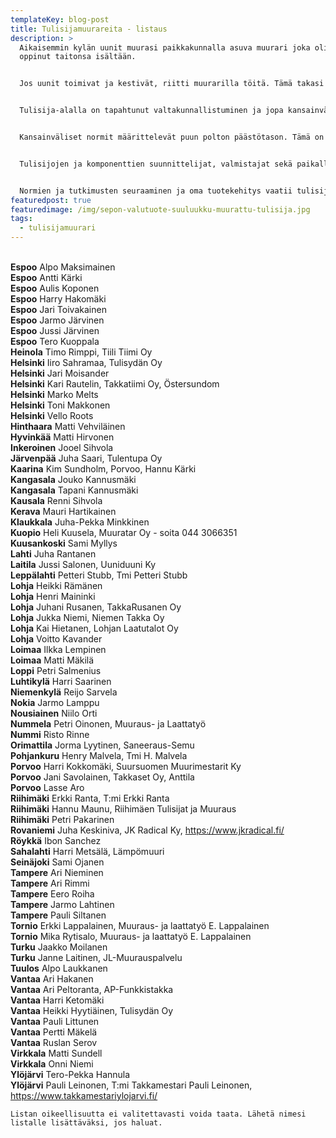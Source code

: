 ```yaml
---
templateKey: blog-post
title: Tulisijamuurareita - listaus
description: >
  Aikaisemmin kylän uunit muurasi paikkakunnalla asuva muurari joka oli yleensä
  oppinut taitonsa isältään.


  Jos uunit toimivat ja kestivät, riitti muurarilla töitä. Tämä takasi laadunvalvonnan. Toisin on nykyään.


  Tulisija-alalla on tapahtunut valtakunnallistuminen ja jopa kansainvälistyminen. Materiaalit tulevat aiempaa kauempaa samoin kuin muurarikin.


  Kansainväliset normit määrittelevät puun polton päästötason. Tämä on asettanut aiemmat toimintatavat, tulisijan suunnittelun ja materiaalit uuden tilanteen eteen.


  Tulisijojen ja komponenttien suunnittelijat, valmistajat sekä paikalla muurattavien tulisijojen tekijät joutuvat hankkimaan tiedot näistä määräyksistä ja kehittämään tuotteensa ja ammattitaitonsa määräyksiä vastaaviksi.


  Normien ja tutkimusten seuraaminen ja oma tuotekehitys vaatii tulisijavalmistuksen piirissä toimivilta jatkuvaa panostamista kehittämiseen.
featuredpost: true
featuredimage: /img/sepon-valutuote-suuluukku-muurattu-tulisija.jpg
tags:
  - tulisijamuurari
---
```

<br /><strong>Espoo</strong> Alpo Maksimainen
<br /><strong>Espoo</strong> Antti Kärki
<br /><strong>Espoo</strong> Aulis Koponen
<br /><strong>Espoo</strong> Harry Hakomäki
<br /><strong>Espoo</strong> Jari Toivakainen
<br /><strong>Espoo</strong> Jarmo Järvinen
<br /><strong>Espoo</strong> Jussi Järvinen
<br /><strong>Espoo</strong> Tero Kuoppala
<br /><strong>Heinola</strong> Timo Rimppi, Tiili Tiimi Oy
<br /><strong>Helsinki</strong> Iiro Sahramaa, Tulisydän Oy
<br /><strong>Helsinki</strong> Jari Moisander
<br /><strong>Helsinki</strong> Kari Rautelin, Takkatiimi Oy, Östersundom
<br /><strong>Helsinki</strong> Marko Melts
<br /><strong>Helsinki</strong> Toni Makkonen
<br /><strong>Helsinki</strong> Vello Roots
<br /><strong>Hinthaara</strong> Matti Vehviläinen
<br /><strong>Hyvinkää</strong> Matti Hirvonen
<br /><strong>Inkeroinen</strong> Jooel Sihvola
<br /><strong>Järvenpää</strong> Juha Saari, Tulentupa Oy
<br /><strong>Kaarina</strong> Kim Sundholm, Porvoo, Hannu Kärki
<br /><strong>Kangasala</strong> Jouko Kannusmäki
<br /><strong>Kangasala</strong> Tapani Kannusmäki
<br /><strong>Kausala</strong> Renni Sihvola
<br /><strong>Kerava</strong> Mauri Hartikainen
<br /><strong>Klaukkala</strong> Juha-Pekka Minkkinen
<br /><strong>Kuopio</strong> Heli Kuusela, Muuratar Oy - soita 044 3066351
<br /><strong>Kuusankoski</strong> Sami Myllys
<br /><strong>Lahti</strong> Juha Rantanen
<br /><strong>Laitila</strong> Jussi Salonen, Uuniduuni Ky
<br /><strong>Leppälahti</strong> Petteri Stubb, Tmi Petteri Stubb
<br /><strong>Lohja</strong> Heikki Rämänen
<br /><strong>Lohja</strong> Henri Maininki
<br /><strong>Lohja</strong> Juhani Rusanen, TakkaRusanen Oy
<br /><strong>Lohja</strong> Jukka Niemi, Niemen Takka Oy
<br /><strong>Lohja</strong> Kai Hietanen, Lohjan Laatutalot Oy
<br /><strong>Lohja</strong> Voitto Kavander
<br /><strong>Loimaa</strong> Ilkka Lempinen
<br /><strong>Loimaa</strong> Matti Mäkilä
<br /><strong>Loppi</strong> Petri Salmenius
<br /><strong>Luhtikylä</strong> Harri Saarinen
<br /><strong>Niemenkylä</strong> Reijo Sarvela
<br /><strong>Nokia</strong> Jarmo Lamppu
<br /><strong>Nousiainen</strong> Niilo Orti
<br /><strong>Nummela</strong> Petri Oinonen, Muuraus- ja Laattatyö
<br /><strong>Nummi</strong> Risto Rinne
<br /><strong>Orimattila</strong> Jorma Lyytinen, Saneeraus-Semu
<br /><strong>Pohjankuru</strong> Henry Malvela, Tmi H. Malvela
<br /><strong>Porvoo</strong> Harri Kokkomäki, Suursuomen Muurimestarit Ky
<br /><strong>Porvoo</strong> Jani Savolainen, Takkaset Oy, Anttila
<br /><strong>Porvoo</strong> Lasse Aro
<br /><strong>Riihimäki</strong> Erkki Ranta, T:mi Erkki Ranta
<br /><strong>Riihimäki</strong> Hannu Maunu, Riihimäen Tulisijat ja Muuraus
<br /><strong>Riihimäki</strong> Petri Pakarinen
<br /><strong>Rovaniemi</strong> Juha Keskiniva, JK Radical Ky, https://www.jkradical.fi/
<br /><strong>Röykkä</strong> Ibon Sanchez
<br /><strong>Sahalahti</strong> Harri Metsälä, Lämpömuuri
<br /><strong>Seinäjoki</strong> Sami Ojanen
<br /><strong>Tampere</strong> Ari Nieminen
<br /><strong>Tampere</strong> Ari Rimmi
<br /><strong>Tampere</strong> Eero Roiha
<br /><strong>Tampere</strong> Jarmo Lahtinen
<br /><strong>Tampere</strong> Pauli Siltanen
<br /><strong>Tornio</strong> Erkki Lappalainen, Muuraus- ja laattatyö E. Lappalainen
<br /><strong>Tornio</strong> Mika Rytisalo, Muuraus- ja laattatyö E. Lappalainen
<br /><strong>Turku</strong> Jaakko Moilanen
<br /><strong>Turku</strong> Janne Laitinen, JL-Muurauspalvelu
<br /><strong>Tuulos</strong> Alpo Laukkanen
<br /><strong>Vantaa</strong> Ari Hakanen
<br /><strong>Vantaa</strong> Ari Peltoranta, AP-Funkkistakka
<br /><strong>Vantaa</strong> Harri Ketomäki
<br /><strong>Vantaa</strong> Heikki Hyytiäinen, Tulisydän Oy
<br /><strong>Vantaa</strong> Pauli Littunen
<br /><strong>Vantaa</strong> Pertti Mäkelä
<br /><strong>Vantaa</strong> Ruslan Serov
<br /><strong>Virkkala</strong> Matti Sundell
<br /><strong>Virkkala</strong> Onni Niemi
<br /><strong>Ylöjärvi</strong> Tero-Pekka Hannula
<br /><strong>Ylöjärvi</strong> Pauli Leinonen, T:mi Takkamestari Pauli Leinonen, <a href="https://www.takkamestariylojarvi.fi/" target="_blank" rel="nofollow noopener">https://www.takkamestariylojarvi.fi/</a>

```
Listan oikeellisuutta ei valitettavasti voida taata. Lähetä nimesi listalle lisättäväksi, jos haluat.
```